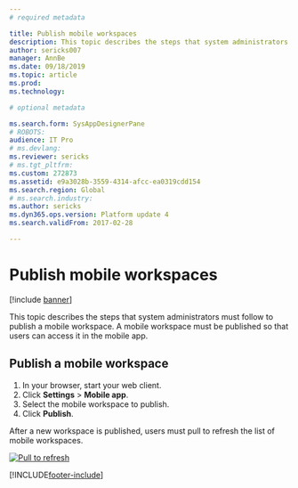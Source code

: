 ```yaml
---
# required metadata

title: Publish mobile workspaces
description: This topic describes the steps that system administrators must follow to publish a mobile workspace.
author: sericks007
manager: AnnBe
ms.date: 09/18/2019
ms.topic: article
ms.prod: 
ms.technology: 

# optional metadata

ms.search.form: SysAppDesignerPane
# ROBOTS: 
audience: IT Pro
# ms.devlang: 
ms.reviewer: sericks
# ms.tgt_pltfrm: 
ms.custom: 272873
ms.assetid: e9a3028b-3559-4314-afcc-ea0319cdd154
ms.search.region: Global
# ms.search.industry: 
ms.author: sericks
ms.dyn365.ops.version: Platform update 4
ms.search.validFrom: 2017-02-28

---
```


# Publish mobile workspaces

[!include [banner](../includes/banner.md)]

This topic describes the steps that system administrators must follow to publish a mobile workspace. A mobile workspace must be published so that users can access it in the mobile app. 

## Publish a mobile workspace

1. In your browser, start your web client.
2. Click **Settings** > **Mobile app**.
3. Select the mobile workspace to publish.
4. Click **Publish**.

After a new workspace is published, users must pull to refresh the list of mobile workspaces. 

[![Pull to refresh](./media/pull-to-refresh-list-of-workspaces-183x300.png)](./media/pull-to-refresh-list-of-workspaces.png)



[!INCLUDE[footer-include](../../../includes/footer-banner.md)]